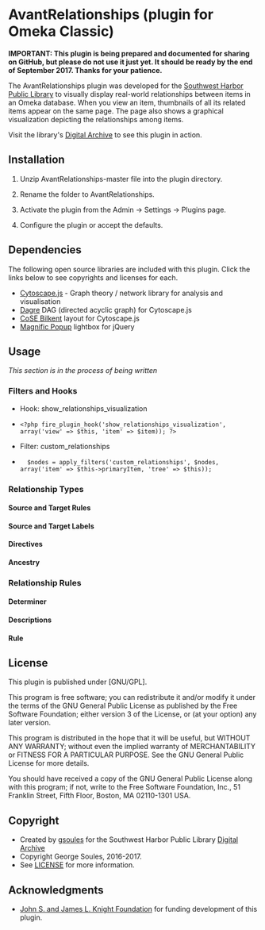 # AvantRelationships (plugin for Omeka Classic)

**IMPORTANT: This plugin is being prepared and documented for sharing on GitHub, but please do not use it just yet. It should be ready by the end of September 2017. Thanks for your patience.**


The AvantRelationships plugin was developed for the [Southwest Harbor Public Library](http://swhplibrary.org) to visually display real-world relationships between items in an Omeka database. When you view an item, thumbnails of all its related items appear on the same page. The page also shows a graphical visualization depicting the relationships among items.

Visit the library's [Digital Archive](http://swhplibrary.net/archive) to see this plugin in action.

## Installation

1. Unzip AvantRelationships-master file into the plugin directory.

2. Rename the folder to AvantRelationships.

3. Activate the plugin from the Admin → Settings → Plugins page.

4. Configure the plugin or accept the defaults.

## Dependencies
The following open source libraries are included with this plugin. Click the links below to see copyrights and licenses for each. 
* [Cytoscape.js](http://js.cytoscape.org/) - Graph theory / network library for analysis and visualisation
* [Dagre](https://github.com/cytoscape/cytoscape.js-dagre) DAG (directed acyclic graph) for Cytoscape.js
* [CoSE Bilkent](https://github.com/cytoscape/cytoscape.js-cose-bilkent) layout for Cytoscape.js
* [Magnific Popup](https://github.com/dimsemenov/Magnific-Popup/) lightbox for jQuery

## Usage
*This section is in the process of being written*

### Filters and Hooks
* Hook: show_relationships_visualization
*     <?php fire_plugin_hook('show_relationships_visualization', array('view' => $this, 'item' => $item)); ?>
* Filter: custom_relationships
*       $nodes = apply_filters('custom_relationships', $nodes, array('item' => $this->primaryItem, 'tree' => $this));

### Relationship Types
#### Source and Target Rules
#### Source and Target Labels
#### Directives
#### Ancestry

### Relationship Rules
#### Determiner
#### Descriptions
#### Rule

##  License

This plugin is published under [GNU/GPL].

This program is free software; you can redistribute it and/or modify it under
the terms of the GNU General Public License as published by the Free Software
Foundation; either version 3 of the License, or (at your option) any later
version.

This program is distributed in the hope that it will be useful, but WITHOUT
ANY WARRANTY; without even the implied warranty of MERCHANTABILITY or FITNESS
FOR A PARTICULAR PURPOSE. See the GNU General Public License for more
details.

You should have received a copy of the GNU General Public License along with
this program; if not, write to the Free Software Foundation, Inc.,
51 Franklin Street, Fifth Floor, Boston, MA 02110-1301 USA.

Copyright
---------

* Created by [gsoules](https://github.com/gsoules) for the Southwest Harbor Public Library [Digital Archive](http://swhplibrary.net/archive)
* Copyright George Soules, 2016-2017.
* See [LICENSE](https://github.com/gsoules/AvantRelationships/blob/master/LICENSE) for more information.

## Acknowledgments

* [John S. and James L. Knight Foundation](https://knightfoundation.org/) for funding development of this plugin.

